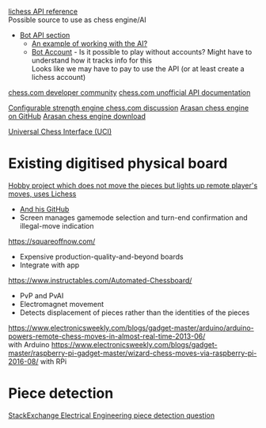 [lichess API reference](https://lichess.org/api)  
Possible source to use as chess engine/AI  
- [Bot API section](https://lichess.org/api#tag/Bot)
	- [An example of working with the AI?](http://www.oliviermercier.com/res/projects/chessboard/)
	- [Bot Account](https://lichess.org/api#tag/Bot/operation/botAccountUpgrade) - Is it possible to play without accounts? Might have to understand how it tracks info for this  
Looks like we may have to pay to use the API (or at least create a lichess account)  

[chess.com developer community](https://www.chess.com/club/chess-com-developer-community)
[chess.com unofficial API documentation](https://www.chess.com/clubs/forum/view/guide-unofficial-api-documentation)

[Configurable strength engine chess.com discussion](https://www.chess.com/forum/view/general/chess-engine-with-configurable-strength)
[Arasan chess engine on GitHub](https://github.com/jdart1/arasan-chess)
[Arasan chess engine download](https://www.arasanchess.org/downld.shtml)

[Universal Chess Interface (UCI)](https://en.wikipedia.org/wiki/Universal_Chess_Interface)


# Existing digitised physical board
[Hobby project which does not move the pieces but lights up remote player's moves, uses Lichess](http://www.oliviermercier.com/res/projects/chessboard/)
- [And his GitHub](https://github.com/omercier01/Chessboard)
- Screen manages gamemode selection and turn-end confirmation and illegal-move indication

https://squareoffnow.com/
- Expensive production-quality-and-beyond boards
- Integrate with app

https://www.instructables.com/Automated-Chessboard/
- PvP and PvAI
- Electromagnet movement
- Detects displacement of pieces rather than the identities of the pieces

https://www.electronicsweekly.com/blogs/gadget-master/arduino/arduino-powers-remote-chess-moves-in-almost-real-time-2013-06/  
with Arduino
https://www.electronicsweekly.com/blogs/gadget-master/raspberry-pi-gadget-master/wizard-chess-moves-via-raspberry-pi-2016-08/
with RPi

# Piece detection
[StackExchange Electrical Engineering piece detection question](https://electronics.stackexchange.com/questions/551581/detecting-chess-pieces-on-the-board)
